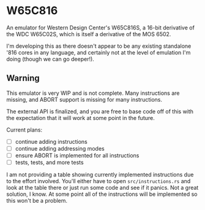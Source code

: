 # W65C816
An emulator for Western Design Center's W65C816S, a 16-bit derivative of the
WDC W65C02S, which is itself a derivative of the MOS 6502.

I'm developing this as there doesn't appear to be any existing standalone '816
cores in any language, and certainly not at the level of emulation I'm doing
(though we can go deeper!).

## Warning
This emulator is very WIP and is not complete. Many instructions are missing,
and ABORT support is missing for many instructions.

The external API is finalized, and you are free to base code off of this with
the expectation that it will work at some point in the future.

Current plans:
 - [ ] continue adding instructions
 - [ ] continue adding addressing modes
 - [ ] ensure ABORT is implemented for all instructions
 - [ ] tests, tests, and more tests

I am not providing a table showing currently implemented instructions due to
the effort involved. You'll either have to open `src/instructions.rs` and look
at the table there or just run some code and see if it panics. Not a great
solution, I know. At some point all of the instructions will be implemented so
this won't be a problem.
